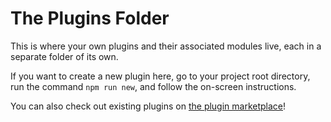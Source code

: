 # The Plugins Folder

This is where your own plugins and their associated modules live, each in a
separate folder of its own.

If you want to create a new plugin here, go to your project root directory, run
the command `npm run new`, and follow the on-screen instructions.

You can also check out existing plugins on [the plugin marketplace](https://backstage.io/plugins)!
